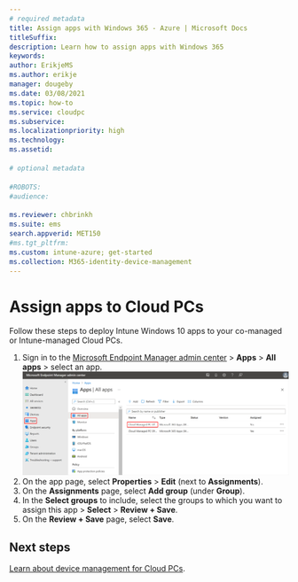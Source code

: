 ```yaml
---
# required metadata
title: Assign apps with Windows 365 - Azure | Microsoft Docs
titleSuffix:
description: Learn how to assign apps with Windows 365
keywords:
author: ErikjeMS  
ms.author: erikje
manager: dougeby
ms.date: 03/08/2021
ms.topic: how-to
ms.service: cloudpc
ms.subservice:
ms.localizationpriority: high
ms.technology:
ms.assetid: 

# optional metadata

#ROBOTS:
#audience:

ms.reviewer: chbrinkh
ms.suite: ems
search.appverid: MET150
#ms.tgt_pltfrm:
ms.custom: intune-azure; get-started
ms.collection: M365-identity-device-management
---
```


# Assign apps to Cloud PCs

Follow these steps to deploy Intune Windows 10 apps to your co-managed or Intune-managed Cloud PCs.

1. Sign in to the [Microsoft Endpoint Manager admin center](https://endpoint.microsoft.com/) > **Apps** > **All apps** > select an app.
![Screenshot of select an app](./media/assign-apps/select-app.png)
2. On the app page, select **Properties** > **Edit** (next to **Assignments**).
3. On the **Assignments** page, select **Add group** (under **Group**).
4. In the **Select groups** to include, select the groups to which you want to assign this app > **Select** > **Review + Save**.
5. On the **Review + Save** page, select **Save**.

<!-- ########################## -->
## Next steps

[Learn about device management for Cloud PCs](device-management-overview.md).
